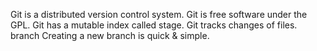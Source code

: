Git is a distributed version control system.
Git is free software under the GPL.
Git has a mutable index called stage.
Git tracks changes of files.
branch
Creating a new branch is quick & simple.
